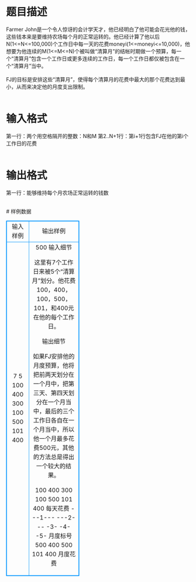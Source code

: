# 

 
 # 题目描述 
<p>
Farmer John是一个令人惊讶的会计学天才，他已经明白了他可能会花光他的钱，这些钱本来是要维持农场每个月的正常运转的。他已经计算了他以后N(1<=N<=100,000)个工作日中每一天的花费moneyi(1<=moneyi<=10,000)，他想要为他连续的M(1<=M<=N)个被叫做“清算月”的结帐时期做一个预算，每一个“清算月”包含一个工作日或更多连续的工作日，每一个工作日都仅被包含在一个“清算月”当中。 <br><br>FJ的目标是安排这些“清算月”，使得每个清算月的花费中最大的那个花费达到最小，从而来决定他的月度支出限制。 <br><br></p> 

 
 # 输入格式 
<p>
第一行：两个用空格隔开的整数：N和M 第2..N+1行：第i+1行包含FJ在他的第i个工作日的花费 <br><br></p> 

 
 # 输出格式 
<p>
第一行：能够维持每个月农场正常运转的钱数 <br><br></p> 
# 样例数据
<style>
        table,table tr th, table tr td { border:1px solid #0094ff; }
        table { width: 200px; min-height: 25px; line-height: 25px; text-align: center; border-collapse: collapse;}   
    </style>
<table>
	<tr>
		<td>输入样例</td>
		<td>输出样例</td>
	</tr>
<tr><td>7 5
100
400
300
100
500
101
400
</td><td>500
输入细节 

这里有7个工作日来被5个“清算月”划分。他花费100，400，100，500，101，和400元在他的每个工作日。 

输出细节 

如果FJ安排他的月度预算，他将把前两天划分在一个月中，把第三天、第四天划分在一个月当中，最后的三个工作日各自在一个月当中，所以他一个月最多花费500元，其他的方法总是得出一个较大的结果。 

100 400   300 100   500   101   400   每天花费
---1---   ---2---   -3-   -4-   -5-   月度标号
  500       400     500   101   400   月度花费</td></tr></table>
